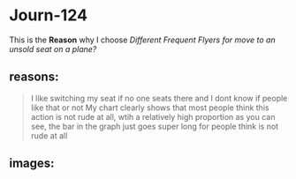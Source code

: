 # Journ-124

This is the **Reason** why I choose _Different Frequent Flyers for move to an unsold seat on a plane?_

## reasons:

>I like switching my seat if no one seats there and I dont know if people like that or not
>My chart clearly shows that most people think this action is not rude at all, wtih a relatively high proportion
>as you can see, the bar in the graph just goes super long for people think is not rude at all

## images:
